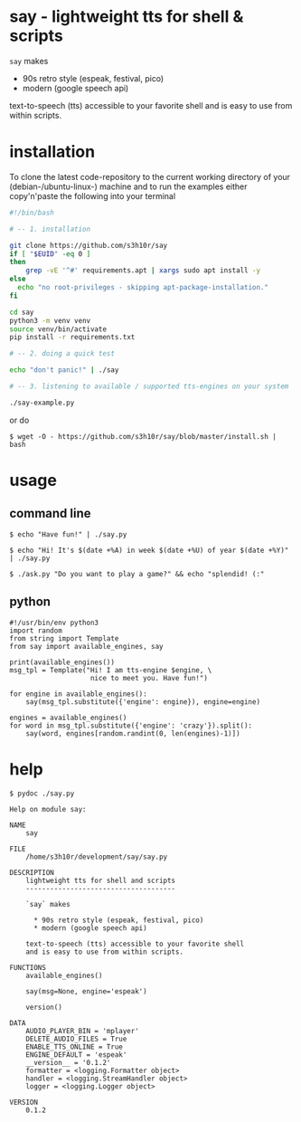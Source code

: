 # say - lightweight tts for shell & scripts

`say` makes 

  * 90s retro style (espeak, festival, pico)
  * modern (google speech api)

text-to-speech (tts) accessible to your favorite shell 
and is easy to use from within scripts.


installation
============

To clone the latest code-repository to the current working directory of 
your (debian-/ubuntu-linux-) machine and to run the examples
either copy'n'paste the following into your terminal

```bash
#!/bin/bash

# -- 1. installation 

git clone https://github.com/s3h10r/say
if [ "$EUID" -eq 0 ] 
then
    grep -vE '^#' requirements.apt | xargs sudo apt install -y
else
  echo "no root-privileges - skipping apt-package-installation."
fi

cd say 
python3 -m venv venv
source venv/bin/activate
pip install -r requirements.txt

# -- 2. doing a quick test 

echo "don't panic!" | ./say

# -- 3. listening to available / supported tts-engines on your system 

./say-example.py
```

or do

```console
$ wget -O - https://github.com/s3h10r/say/blob/master/install.sh | bash
```


usage 
=====

command line
------------

```console
$ echo "Have fun!" | ./say.py
``` 

```console
$ echo "Hi! It's $(date +%A) in week $(date +%U) of year $(date +%Y)" | ./say.py
``` 

```console
$ ./ask.py "Do you want to play a game?" && echo "splendid! (:"
```

<!--
```
# -- **TODO** args/docopts

$ echo "Look Dave, I can see you're really upset about this." | ./say --engine=espeak --scrolling=True --fps=25
```
btw. a graphical version (experimental):

```console
$ ./xsay.py "This is because we can. Have fun!""
```
-->

python
------

```
#!/usr/bin/env python3
import random
from string import Template
from say import available_engines, say

print(available_engines())
msg_tpl = Template("Hi! I am tts-engine $engine, \
                    nice to meet you. Have fun!")

for engine in available_engines():
    say(msg_tpl.substitute({'engine': engine}), engine=engine)

engines = available_engines()
for word in msg_tpl.substitute({'engine': 'crazy'}).split():
    say(word, engines[random.randint(0, len(engines)-1)])
```

help
====

```console
$ pydoc ./say.py

Help on module say:

NAME
    say

FILE
    /home/s3h10r/development/say/say.py

DESCRIPTION
    lightweight tts for shell and scripts
    -------------------------------------
    
    `say` makes
    
      * 90s retro style (espeak, festival, pico)
      * modern (google speech api)
    
    text-to-speech (tts) accessible to your favorite shell
    and is easy to use from within scripts.

FUNCTIONS
    available_engines()
    
    say(msg=None, engine='espeak')
    
    version()

DATA
    AUDIO_PLAYER_BIN = 'mplayer'
    DELETE_AUDIO_FILES = True
    ENABLE_TTS_ONLINE = True
    ENGINE_DEFAULT = 'espeak'
    __version__ = '0.1.2'
    formatter = <logging.Formatter object>
    handler = <logging.StreamHandler object>
    logger = <logging.Logger object>

VERSION
    0.1.2
```

